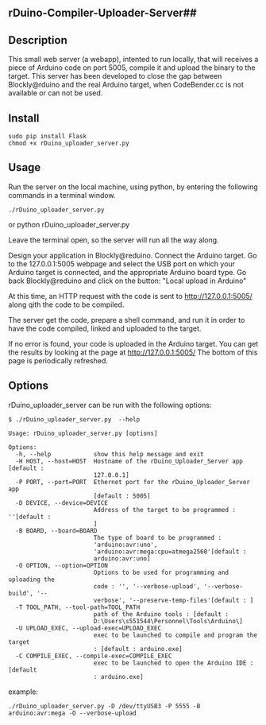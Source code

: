 ## rDuino-Compiler-Uploader-Server##

Description
-----------
This small web server (a webapp), intented to run locally, that will receives a piece of Arduino code on port 5005, compile it and upload the binary to the target.
This server has been developed to close the gap between Blockly@rduino and the real Arduino target, when CodeBender.cc is not available or can not be used.

Install
-------
    sudo pip install Flask
    chmod +x rDuino_uploader_server.py

Usage
-----
Run the server on the local machine, using python, by entering the following commands in a terminal window.

    ./rDuino_uploader_server.py
or
    python rDuino_uploader_server.py

Leave the terminal open, so the server will run all the way along.


Design your application in Blockly@reduino.
Connect the Arduino target.
Go to the 127.0.0.1:5005 webpage and select the USB port on which your Arduino target is connected, and the appropriate Arduino board type.
Go back Blockly@reduino and click on the button:
        "Local upload in Arduino"

At this time, an HTTP request with the code is sent to 
http://127.0.0.1:5005/
along qith the code to be compiled.

The server get the code, prepare a shell command, and run it in order to have the code compiled, linked and uploaded to the target.

If no error is found, your code is uploaded in the Arduino target. 
You can get the results by looking at the page at
http://127.0.0.1:5005/
The bottom of this page is periodically refreshed.



Options
-------
rDuino_uploader_server can be run with the following options:

    $ ./rDuino_uploader_server.py  --help

    Usage: rDuino_uploader_server.py [options]

    Options:
      -h, --help            show this help message and exit
      -H HOST, --host=HOST  Hostname of the rDuino_Uploader_Server app [default :
                            127.0.0.1]
      -P PORT, --port=PORT  Ethernet port for the rDuino_Uploader_Server app
                            [default : 5005]
      -D DEVICE, --device=DEVICE
                            Address of the target to be programmed : ''[default :
                            ]
      -B BOARD, --board=BOARD
                            The type of board to be programmed :
                            'arduino:avr:uno',
                            'arduino:avr:mega:cpu=atmega2560'[default :
                            arduino:avr:uno]
      -O OPTION, --option=OPTION
                            Options to be used for programming and uploading the
                            code : '', '--verbose-upload', '--verbose-build', '--
                            verbose', '--preserve-temp-files'[default : ]
      -T TOOL_PATH, --tool-path=TOOL_PATH
                            path of the Arduino tools : [default :
                            D:\Users\s551544\Personnel\Tools\Arduino\]
      -U UPLOAD_EXEC, --upload-exec=UPLOAD_EXEC
                            exec to be launched to compile and program the target
                            : [default : arduino.exe]
      -C COMPILE_EXEC, --compile-exec=COMPILE_EXEC
                            exec to be launched to open the Arduino IDE : [default
                            : arduino.exe]

example:

    ./rDuino_uploader_server.py -D /dev/ttyUSB3 -P 5555 -B arduino:avr:mega -O --verbose-upload

